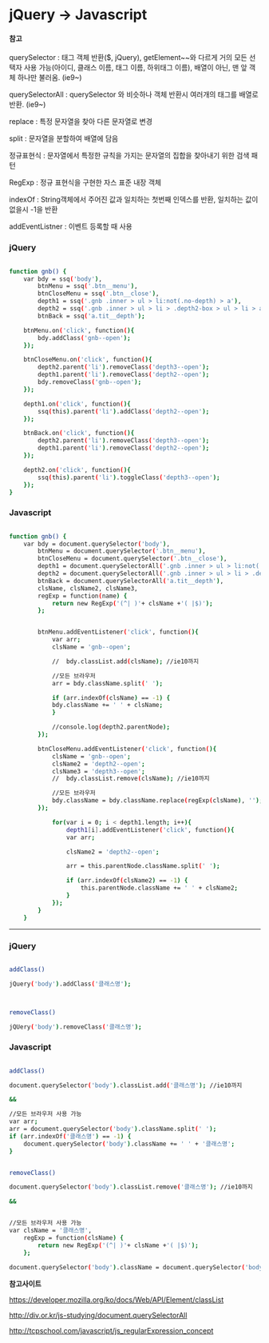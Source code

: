 

# jQuery -> Javascript



#### **참고**

querySelector  : 태그 객체 반환($, jQuery),  getElement~~와 다르게 거의 모든 선택자 사용 가능(아이디, 클래스 이름, 태그 이름, 하위태그 이름), 배열이 아닌, 맨 앞 객체 하나만 불러옴. (ie9~)

querySelectorAll : querySelector 와 비슷하나 객체 반환시 여러개의 태그를 배열로 반환. (ie9~)

replace : 특정 문자열을 찾아 다른 문자열로 변경

split : 문자열을 분할하여 배열에 담음

정규표현식 : 문자열에서 특정한 규칙을 가지는 문자열의 집합을 찾아내기 위한 검색 패턴

RegExp : 정규 표현식을 구현한 자스 표준 내장 객체

indexOf : String객체에서 주어진 값과 일치하는 첫번째 인덱스를 반환, 일치하는 값이 없을시 -1을 반환

addEventListner : 이벤트 등록할 때 사용



### **jQuery**

```sh

function gnb() {
    var bdy = ssq('body'),
        btnMenu = ssq('.btn__menu'),
        btnCloseMenu = ssq('.btn__close'),
        depth1 = ssq('.gnb .inner > ul > li:not(.no-depth) > a'),
        depth2 = ssq('.gnb .inner > ul > li > .depth2-box > ul > li > a'),
        btnBack = ssq('a.tit__depth');

    btnMenu.on('click', function(){
    	bdy.addClass('gnb--open');
    });

    btnCloseMenu.on('click', function(){
        depth2.parent('li').removeClass('depth3--open');
        depth1.parent('li').removeClass('depth2--open');
        bdy.removeClass('gnb--open');
    });

    depth1.on('click', function(){
    	ssq(this).parent('li').addClass('depth2--open');
    });

    btnBack.on('click', function(){
        depth2.parent('li').removeClass('depth3--open');
        depth1.parent('li').removeClass('depth2--open');
    });

    depth2.on('click', function(){
    	ssq(this).parent('li').toggleClass('depth3--open');
    });
}

```



### **Javascript**

```sh

function gnb() {
    var bdy = document.querySelector('body'),
        btnMenu = document.querySelector('.btn__menu'),
        btnCloseMenu = document.querySelector('.btn__close'),
        depth1 = document.querySelectorAll('.gnb .inner > ul > li:not(.no-depth) > a'),
        depth2 = document.querySelectorAll('.gnb .inner > ul > li > .depth2-box > ul > li > a'),
        btnBack = document.querySelectorAll('a.tit__depth'),
        clsName, clsName2, clsName3,
        regExp = function(name) {
      		return new RegExp('(^| )'+ clsName +'( |$)');
        };


        btnMenu.addEventListener('click', function(){
            var arr;
            clsName = 'gnb--open';		

            //	bdy.classList.add(clsName); //ie10까지		

            //모든 브라우저
            arr = bdy.className.split(' ');

            if (arr.indexOf(clsName) == -1) {
            bdy.className += ' ' + clsName;
            }					

            //console.log(depth2.parentNode);
        });

        btnCloseMenu.addEventListener('click', function(){
            clsName = 'gnb--open';			
            clsName2 = 'depth2--open';			
            clsName3 = 'depth3--open';			
            //	bdy.classList.remove(clsName); //ie10까지

            //모든 브라우저
            bdy.className = bdy.className.replace(regExp(clsName), ''); 			
        });

            for(var i = 0; i < depth1.length; i++){					
                depth1[i].addEventListener('click', function(){
                var arr;

                clsName2 = 'depth2--open';					

                arr = this.parentNode.className.split(' ');

                if (arr.indexOf(clsName2) == -1) {
                    this.parentNode.className += ' ' + clsName2;
                }			
            });									
        }			
	}

```



------



### **jQuery**

```sh

addClass()

jQuery('body').addClass('클래스명');



removeClass()

jQUery('body').removeClass('클래스명');


```

### **Javascript**

```sh

addClass()

document.querySelector('body').classList.add('클래스명'); //ie10까지

&&

//모든 브라우저 사용 가능
var arr;
arr = document.querySelector('body').className.split(' ');
if (arr.indexOf('클래스명') == -1) {
	document.querySelector('body').className += ' ' + '클래스명';
}	


removeClass()

document.querySelector('body').classList.remove('클래스명'); //ie10까지

&&


//모든 브라우저 사용 가능
var clsName = '클래스명',
	regExp = function(clsName) {
		return new RegExp('(^| )'+ clsName +'( |$)');
	};
	
document.querySelector('body').className = document.querySelector('body').className.replace(regExp(clsName), ''); 

```



**참고사이트**

<https://developer.mozilla.org/ko/docs/Web/API/Element/classList>

<http://div.or.kr/js-studying/document.querySelectorAll>

<http://tcpschool.com/javascript/js_regularExpression_concept>
